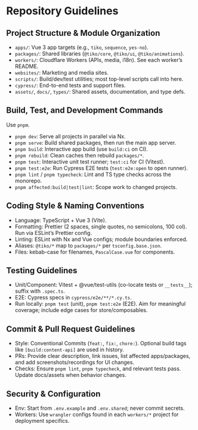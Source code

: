 # Repository Guidelines

## Project Structure & Module Organization
- `apps/`: Vue 3 app targets (e.g., `tiko`, `sequence`, `yes-no`).
- `packages/`: Shared libraries (`@tiko/core`, `@tiko/ui`, `@tiko/animations`).
- `workers/`: Cloudflare Workers (APIs, media, i18n). See each worker’s README.
- `websites/`: Marketing and media sites.
- `scripts/`: Build/dev/test utilities; most top-level scripts call into here.
- `cypress/`: End-to-end tests and support files.
- `assets/`, `docs/`, `types/`: Shared assets, documentation, and type defs.

## Build, Test, and Development Commands
Use `pnpm`.
- `pnpm dev`: Serve all projects in parallel via Nx.
- `pnpm serve`: Build shared packages, then run the main app server.
- `pnpm build`: Interactive app build (use `build:ci` on CI).
- `pnpm rebuild`: Clean caches then rebuild `packages/*`.
- `pnpm test`: Interactive unit test runner; `test:ci` for CI (Vitest).
- `pnpm test:e2e`: Run Cypress E2E tests (`test:e2e:open` to open runner).
- `pnpm lint` / `pnpm typecheck`: Lint and TS type checks across the monorepo.
- `pnpm affected:build|test|lint`: Scope work to changed projects.

## Coding Style & Naming Conventions
- Language: TypeScript + Vue 3 (Vite).
- Formatting: Prettier (2 spaces, single quotes, no semicolons, 100 col). Run via ESLint’s Prettier config.
- Linting: ESLint with Nx and Vue configs; module boundaries enforced.
- Aliases: `@tiko/*` map to `packages/*` per `tsconfig.base.json`.
- Files: kebab-case for filenames, `PascalCase.vue` for components.

## Testing Guidelines
- Unit/Component: Vitest + @vue/test-utils (co-locate tests or `__tests__`); suffix with `.spec.ts`.
- E2E: Cypress specs in `cypress/e2e/**/*.cy.ts`.
- Run locally: `pnpm test` (unit), `pnpm test:e2e` (E2E). Aim for meaningful coverage; include edge cases for store/composables.

## Commit & Pull Request Guidelines
- Style: Conventional Commits (`feat:`, `fix:`, `chore:`). Optional build tags like `[build:content-api]` are used in history.
- PRs: Provide clear description, link issues, list affected apps/packages, and add screenshots/recordings for UI changes.
- Checks: Ensure `pnpm lint`, `pnpm typecheck`, and relevant tests pass. Update docs/assets when behavior changes.

## Security & Configuration
- Env: Start from `.env.example` and `.env.shared`; never commit secrets.
- Workers: Use `wrangler` configs found in each `workers/*` project for deployment specifics.

